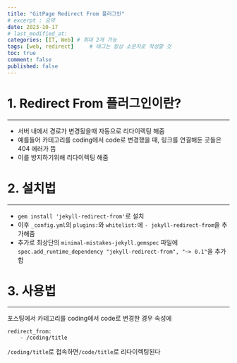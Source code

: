 ```yaml
---
title: "GitPage Redirect From 플러그인"
# excerpt : 요약
date: 2023-10-17 
# last_modified_at: 
categories: [IT, Web] # 최대 2개 가능
tags: [web, redirect]     # 태그는 항상 소문자로 작성할 것
toc: true
comment: false
published: false
---
```



# 1. Redirect From 플러그인이란?
---
- 서버 내에서 경로가 변경됬을때 자동으로 리다이렉팅 해줌
- 예를들어 카테고리를 coding에서 code로 변경했을 때, 링크를 연결해둔 곳들은 404 에러가 뜸
- 이를 방지하기위해 리다이렉팅 해줌

# 2. 설치법
---
- `gem install 'jekyll-redirect-from'`로 설치
- 이후 `_config.yml`의 `plugins:`와 `whitelist:`에 `- jekyll-redirect-from`을 추가해줌
- 추가로 최상단의 `minimal-mistakes-jekyll.gemspec` 파일에 ` spec.add_runtime_dependency "jekyll-redirect-from", "~> 0.1"`을 추가함

# 3. 사용법
--- 
포스팅에서 카테고리를 coding에서 code로 변경한 경우
속성에
```
redirect_from:
    - /coding/title
```
`/coding/title`로 접속하면`/code/title`로 리다이렉팅된다 